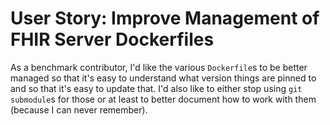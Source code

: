 # User Story: Improve Management of FHIR Server Dockerfiles

As a benchmark contributor,
  I'd like the various `Dockerfile`s to be better managed
  so that it's easy to understand what version things are pinned to
  and so that it's easy to update that.
I'd also like to either stop using `git submodule`s for those
  or at least to better document how to work with them
  (because I can never remember).